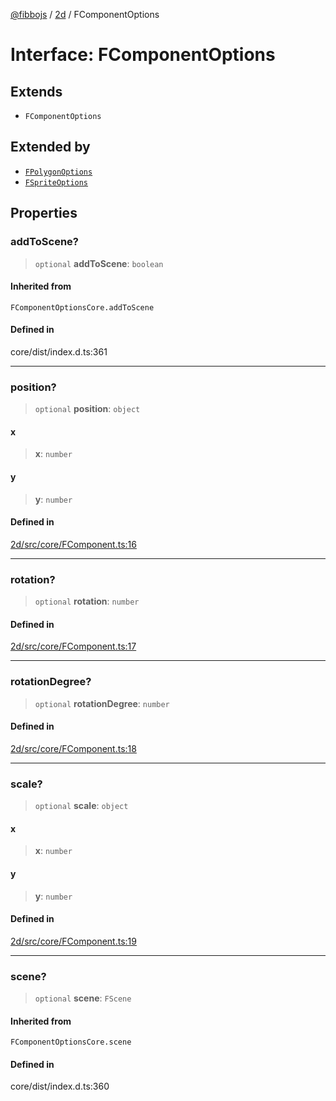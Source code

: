 [@fibbojs](/api/index) / [2d](/api/2d) / FComponentOptions

# Interface: FComponentOptions

## Extends

- `FComponentOptions`

## Extended by

- [`FPolygonOptions`](FPolygonOptions.md)
- [`FSpriteOptions`](FSpriteOptions.md)

## Properties

### addToScene?

> `optional` **addToScene**: `boolean`

#### Inherited from

`FComponentOptionsCore.addToScene`

#### Defined in

core/dist/index.d.ts:361

***

### position?

> `optional` **position**: `object`

#### x

> **x**: `number`

#### y

> **y**: `number`

#### Defined in

[2d/src/core/FComponent.ts:16](https://github.com/fibbojs/fibbo/blob/a8d7b4720cdb2648ddcb2159cdc3e3671c6aee98/packages/2d/src/core/FComponent.ts#L16)

***

### rotation?

> `optional` **rotation**: `number`

#### Defined in

[2d/src/core/FComponent.ts:17](https://github.com/fibbojs/fibbo/blob/a8d7b4720cdb2648ddcb2159cdc3e3671c6aee98/packages/2d/src/core/FComponent.ts#L17)

***

### rotationDegree?

> `optional` **rotationDegree**: `number`

#### Defined in

[2d/src/core/FComponent.ts:18](https://github.com/fibbojs/fibbo/blob/a8d7b4720cdb2648ddcb2159cdc3e3671c6aee98/packages/2d/src/core/FComponent.ts#L18)

***

### scale?

> `optional` **scale**: `object`

#### x

> **x**: `number`

#### y

> **y**: `number`

#### Defined in

[2d/src/core/FComponent.ts:19](https://github.com/fibbojs/fibbo/blob/a8d7b4720cdb2648ddcb2159cdc3e3671c6aee98/packages/2d/src/core/FComponent.ts#L19)

***

### scene?

> `optional` **scene**: `FScene`

#### Inherited from

`FComponentOptionsCore.scene`

#### Defined in

core/dist/index.d.ts:360
